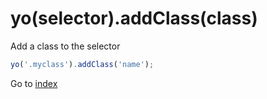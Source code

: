 # yo(selector).addClass(class)

Add a class to the selector

```javascript
yo('.myclass').addClass('name');
```

Go to [index](toc.md)